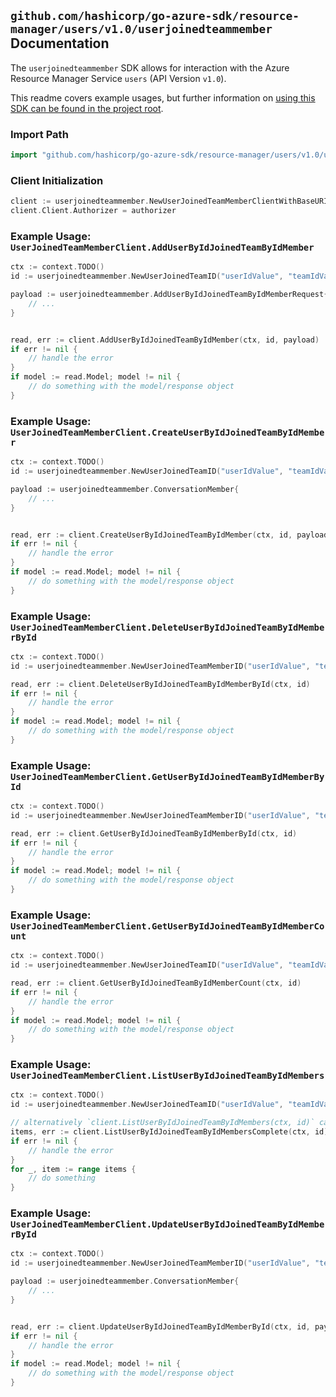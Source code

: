 
## `github.com/hashicorp/go-azure-sdk/resource-manager/users/v1.0/userjoinedteammember` Documentation

The `userjoinedteammember` SDK allows for interaction with the Azure Resource Manager Service `users` (API Version `v1.0`).

This readme covers example usages, but further information on [using this SDK can be found in the project root](https://github.com/hashicorp/go-azure-sdk/tree/main/docs).

### Import Path

```go
import "github.com/hashicorp/go-azure-sdk/resource-manager/users/v1.0/userjoinedteammember"
```


### Client Initialization

```go
client := userjoinedteammember.NewUserJoinedTeamMemberClientWithBaseURI("https://management.azure.com")
client.Client.Authorizer = authorizer
```


### Example Usage: `UserJoinedTeamMemberClient.AddUserByIdJoinedTeamByIdMember`

```go
ctx := context.TODO()
id := userjoinedteammember.NewUserJoinedTeamID("userIdValue", "teamIdValue")

payload := userjoinedteammember.AddUserByIdJoinedTeamByIdMemberRequest{
	// ...
}


read, err := client.AddUserByIdJoinedTeamByIdMember(ctx, id, payload)
if err != nil {
	// handle the error
}
if model := read.Model; model != nil {
	// do something with the model/response object
}
```


### Example Usage: `UserJoinedTeamMemberClient.CreateUserByIdJoinedTeamByIdMember`

```go
ctx := context.TODO()
id := userjoinedteammember.NewUserJoinedTeamID("userIdValue", "teamIdValue")

payload := userjoinedteammember.ConversationMember{
	// ...
}


read, err := client.CreateUserByIdJoinedTeamByIdMember(ctx, id, payload)
if err != nil {
	// handle the error
}
if model := read.Model; model != nil {
	// do something with the model/response object
}
```


### Example Usage: `UserJoinedTeamMemberClient.DeleteUserByIdJoinedTeamByIdMemberById`

```go
ctx := context.TODO()
id := userjoinedteammember.NewUserJoinedTeamMemberID("userIdValue", "teamIdValue", "conversationMemberIdValue")

read, err := client.DeleteUserByIdJoinedTeamByIdMemberById(ctx, id)
if err != nil {
	// handle the error
}
if model := read.Model; model != nil {
	// do something with the model/response object
}
```


### Example Usage: `UserJoinedTeamMemberClient.GetUserByIdJoinedTeamByIdMemberById`

```go
ctx := context.TODO()
id := userjoinedteammember.NewUserJoinedTeamMemberID("userIdValue", "teamIdValue", "conversationMemberIdValue")

read, err := client.GetUserByIdJoinedTeamByIdMemberById(ctx, id)
if err != nil {
	// handle the error
}
if model := read.Model; model != nil {
	// do something with the model/response object
}
```


### Example Usage: `UserJoinedTeamMemberClient.GetUserByIdJoinedTeamByIdMemberCount`

```go
ctx := context.TODO()
id := userjoinedteammember.NewUserJoinedTeamID("userIdValue", "teamIdValue")

read, err := client.GetUserByIdJoinedTeamByIdMemberCount(ctx, id)
if err != nil {
	// handle the error
}
if model := read.Model; model != nil {
	// do something with the model/response object
}
```


### Example Usage: `UserJoinedTeamMemberClient.ListUserByIdJoinedTeamByIdMembers`

```go
ctx := context.TODO()
id := userjoinedteammember.NewUserJoinedTeamID("userIdValue", "teamIdValue")

// alternatively `client.ListUserByIdJoinedTeamByIdMembers(ctx, id)` can be used to do batched pagination
items, err := client.ListUserByIdJoinedTeamByIdMembersComplete(ctx, id)
if err != nil {
	// handle the error
}
for _, item := range items {
	// do something
}
```


### Example Usage: `UserJoinedTeamMemberClient.UpdateUserByIdJoinedTeamByIdMemberById`

```go
ctx := context.TODO()
id := userjoinedteammember.NewUserJoinedTeamMemberID("userIdValue", "teamIdValue", "conversationMemberIdValue")

payload := userjoinedteammember.ConversationMember{
	// ...
}


read, err := client.UpdateUserByIdJoinedTeamByIdMemberById(ctx, id, payload)
if err != nil {
	// handle the error
}
if model := read.Model; model != nil {
	// do something with the model/response object
}
```
